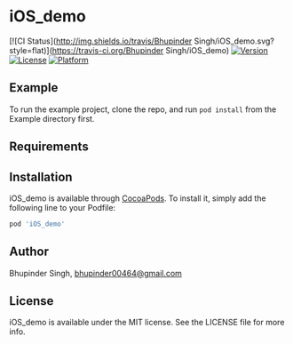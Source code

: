 # iOS_demo

[![CI Status](http://img.shields.io/travis/Bhupinder Singh/iOS_demo.svg?style=flat)](https://travis-ci.org/Bhupinder Singh/iOS_demo)
[![Version](https://img.shields.io/cocoapods/v/iOS_demo.svg?style=flat)](http://cocoapods.org/pods/iOS_demo)
[![License](https://img.shields.io/cocoapods/l/iOS_demo.svg?style=flat)](http://cocoapods.org/pods/iOS_demo)
[![Platform](https://img.shields.io/cocoapods/p/iOS_demo.svg?style=flat)](http://cocoapods.org/pods/iOS_demo)

## Example

To run the example project, clone the repo, and run `pod install` from the Example directory first.

## Requirements

## Installation

iOS_demo is available through [CocoaPods](http://cocoapods.org). To install
it, simply add the following line to your Podfile:

```ruby
pod 'iOS_demo'
```

## Author

Bhupinder Singh, bhupinder00464@gmail.com

## License

iOS_demo is available under the MIT license. See the LICENSE file for more info.
